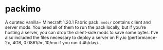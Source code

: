 # packimo
A curated vanilla+ Minecraft 1.20.1 Fabric pack. `mods/` contains client and server mods. You need all of them to run the pack locally, but if you're hosting a server, you can drop the client-side mods to save some bytes. I've also included the files necessary to deploy a server on Fly.io (performance-2x, 4GB, $0.0861/hr, ~$10/mo if you run it 4h/day).
